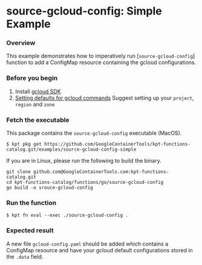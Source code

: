 # source-gcloud-config: Simple Example

### Overview

This example demonstrates how to imperatively run [`source-gcloud-config`] function
to add a ConfigMap resource containing the gcloud configurations.

### Before you begin

1. Install [gcloud SDK](https://cloud.google.com/sdk/docs/install)
1. [Setting defaults for gcloud commands](https://cloud.google.com/artifact-registry/docs/gcloud-defaults)
   Suggest setting up your `project`, `region` and `zone`

### Fetch the executable

This package contains the `source-gcloud-config` executable (MacOS).
```shell
$ kpt pkg get https://github.com/GoogleContainerTools/kpt-functions-catalog.git/examples/source-gcloud-config-simple
```

If you are in Linux, please run the following to build the binary.
```shell
git clone github.com@GoogleContainerTools.com:kpt-functions-catalog.git
cd kpt-functions-catalog/functions/go/source-gcloud-config
go build -o srouce-gcloud-config
```

### Run the function

```shell
$ kpt fn eval --exec ./source-gcloud-config .
```

### Expected result

A new file `gcloud-config.yaml` should be added which contains a ConfigMap resource
 and have your gcloud default configurations stored in the `.data` field.